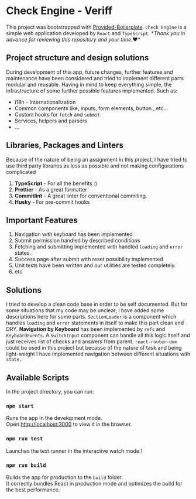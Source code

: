 # Check Engine - Veriff

This project was bootstrapped with [Provided-Boilerplate](https://codesandbox.io/s/veriff-assignment-9lvph). `Check Engine` is a simple web application developed by `React` and `TypeScript`. \*_Thank you in advance for reviewing this repository and your time._:heart:\*

## Project structure and design solutions

During development of this app, future changes, further features and maintenance have been considered and tried to implement different parts modular and reusable. Having in mind to keep everything simple, the infrastructure of some further possible features implemented. Such as:

- i18n - Internationalization
- Common components like, inputs, form elements, button , etc...
- Custom hooks for `fetch` and `submit`
- Services, helpers and parsers
- ...

## Libraries, Packages and Linters

Because of the nature of being an assignment in this project, I have tried to use third party libraries as less as possible and not making configurations complicated

1.  **TypeScript** - For all the benefits :)
2.  **Prettier** - As a great formatter
3.  **Commitlint** - A great linter for conventional commiting.
4.  **Husky** - For pre-commit hooks

## Important Features

1.  Navigation with keyboard has been implemented
2.  Submit permission handled by described conditions
3.  Fetching and submitting implemented with handled `loading` and `error` states.
4.  Success page after submit with reset possibility implemented
5.  Unit tests have been written and our utilities are tested completely.
6.  etc

## Solutions

I tried to develop a clean code base in order to be self documented. But for some situations that my code may be unclear, I have added some descriptions here for some parts.
`SectionLoader` is a component which handles `loading` and `error` statements in itself to make this part clean and DRY.
**Navigation by Keyboard** has been implemented by `refs` and `KeyboardEvents`. A `SwitchInput` component can handle all this logic itself and just receives list of checks and answers from parent.
`react-router-dom` could be used in this project but because of the nature of task and being light-weight I have implemented navigation between different situations with `state.`

## Available Scripts

In the project directory, you can run:

### `npm start`

Runs the app in the development mode.\
Open [http://localhost:3000](http://localhost:3000) to view it in the browser.

### `npm run test`

Launches the test runner in the interactive watch mode.\

### `npm run build`

Builds the app for production to the `build` folder.\
It correctly bundles React in production mode and optimizes the build for the best performance.
